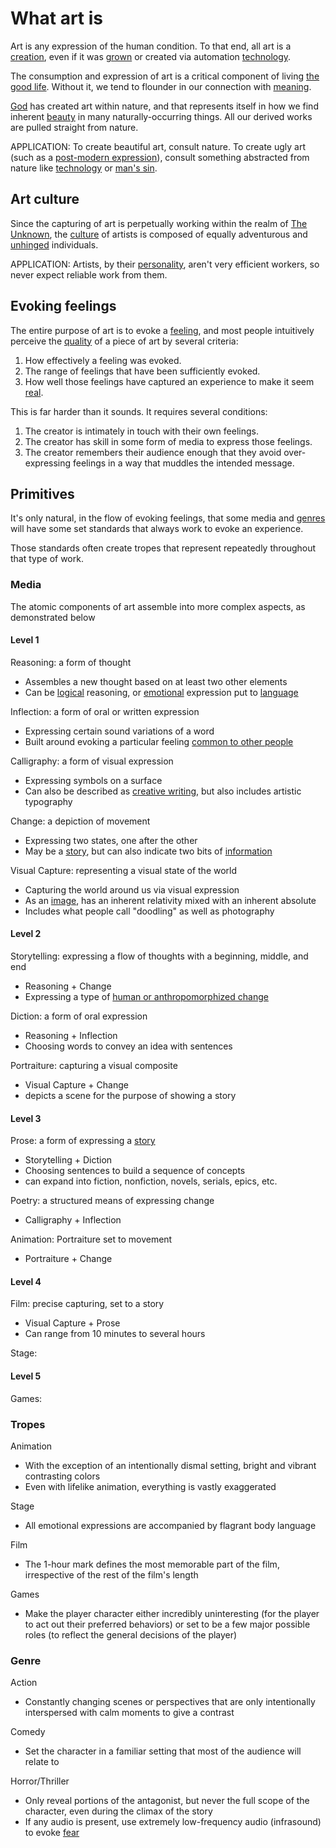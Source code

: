 
# What art is

Art is any expression of the human condition. To that end, all art is a [creation](creations.md), even if it was [grown](horticulture.md) or created via automation [technology](technology.md).

The consumption and expression of art is a critical component of living [the good life](goodlife.md). Without it, we tend to flounder in our connection with [meaning](meaning.md).

[God](god.md) has created art within nature, and that represents itself in how we find inherent [beauty](values-quality.md) in many naturally-occurring things. All our derived works are pulled straight from nature.

APPLICATION: To create beautiful art, consult nature. To create ugly art (such as a [post-modern expression](philosophy.md)), consult something abstracted from nature like [technology](technology.md) or [man's sin](morality-sins.md).

## Art culture

Since the capturing of art is perpetually working within the realm of [The Unknown](unknown.md), the [culture](people-culture.md) of artists is composed of equally adventurous and [unhinged](mind-neurodivergence.md) individuals.

APPLICATION: Artists, by their [personality](personality.md), aren't very efficient workers, so never expect reliable work from them.

## Evoking feelings

The entire purpose of art is to evoke a [feeling](mind-feelings.md), and most people intuitively perceive the [quality](values-quality.md) of a piece of art by several criteria:

1. How effectively a feeling was evoked.
2. The range of feelings that have been sufficiently evoked.
3. How well those feelings have captured an experience to make it seem [real](reality.md).

This is far harder than it sounds. It requires several conditions:

1. The creator is intimately in touch with their own feelings.
2. The creator has skill in some form of media to express those feelings.
3. The creator remembers their audience enough that they avoid over-expressing feelings in a way that muddles the intended message.

## Primitives

It's only natural, in the flow of evoking feelings, that some media and [genres](art-genres.md) will have some set standards that always work to evoke an experience.

Those standards often create tropes that represent repeatedly throughout that type of work.

### Media

The atomic components of art assemble into more complex aspects, as demonstrated below

#### Level 1

Reasoning: a form of thought

- Assembles a new thought based on at least two other elements
- Can be [logical](logic.md) reasoning, or [emotional](mind-feelings.md) expression put to [language](language.md)

Inflection: a form of oral or written expression

- Expressing certain sound variations of a word
- Built around evoking a particular feeling [common to other people](humanity-universals.md)

Calligraphy: a form of visual expression

- Expressing symbols on a surface
- Can also be described as [creative writing](language-writing.md), but also includes artistic typography

Change: a depiction of movement

- Expressing two states, one after the other
- May be a [story](stories.md), but can also indicate two bits of [information](information.md)

Visual Capture: representing a visual state of the world

- Capturing the world around us via visual expression
- As an [image](image.md), has an inherent relativity mixed with an inherent absolute
- Includes what people call "doodling" as well as photography

#### Level 2

Storytelling: expressing a flow of thoughts with a beginning, middle, and end

- Reasoning + Change
- Expressing a type of [human or anthropomorphized change](people-changes.md)

Diction: a form of oral expression

- Reasoning + Inflection
- Choosing words to convey an idea with sentences

Portraiture: capturing a visual composite

- Visual Capture + Change
- depicts a scene for the purpose of showing a story

#### Level 3

Prose: a form of expressing a [story](stories.md)

- Storytelling + Diction
- Choosing sentences to build a sequence of concepts
- can expand into fiction, nonfiction, novels, serials, epics, etc.

Poetry: a structured means of expressing change

- Calligraphy + Inflection

Animation: Portraiture set to movement

- Portraiture + Change

#### Level 4

Film: precise capturing, set to a story

- Visual Capture + Prose
- Can range from 10 minutes to several hours

Stage:

#### Level 5

Games:

### Tropes

Animation

- With the exception of an intentionally dismal setting, bright and vibrant contrasting colors
- Even with lifelike animation, everything is vastly exaggerated

Stage

- All emotional expressions are accompanied by flagrant body language

Film

- The 1-hour mark defines the most memorable part of the film, irrespective of the rest of the film's length

Games

- Make the player character either incredibly uninteresting (for the player to act out their preferred behaviors) or set to be a few major possible roles (to reflect the general decisions of the player)

### Genre

Action

- Constantly changing scenes or perspectives that are only intentionally interspersed with calm moments to give a contrast

Comedy

- Set the character in a familiar setting that most of the audience will relate to

Horror/Thriller

- Only reveal portions of the antagonist, but never the full scope of the character, even during the climax of the story
- If any audio is present, use extremely low-frequency audio (infrasound) to evoke [fear](mind-feelings-fear.md)
